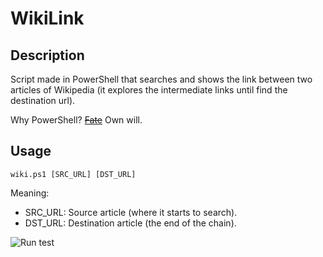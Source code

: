 # WikiLink

## Description
Script made in PowerShell that searches and shows the link between two articles of Wikipedia (it explores the intermediate links until find the destination url). 

Why PowerShell? [~~Fate~~](http://i.imgur.com/d8TGXQg.png) Own will.

## Usage
```
wiki.ps1 [SRC_URL] [DST_URL]
```
Meaning:
- SRC_URL: Source article (where it starts to search).
- DST_URL: Destination article (the end of the chain).

![Run test](http://i.imgur.com/O6sPKDq.png)

